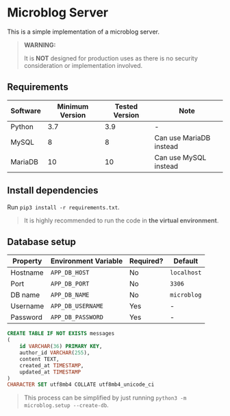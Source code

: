 # Microblog Server

This is a simple implementation of a microblog server.

> **WARNING:**
>
> It is **NOT** designed for production uses as there is no security consideration or implementation involved.

## Requirements

| Software | Minimum Version | Tested Version | Note                    |
| --- | --- |----------------|-------------------------|
| Python | 3.7 | 3.9            | -                       |
| MySQL | 8 | 8              | Can use MariaDB instead |
| MariaDB | 10 | 10             | Can use MySQL instead |

## Install dependencies

Run `pip3 install -r requirements.txt`.

> It is highly recommended to run the code in **the virtual environment**.

## Database setup

| Property | Environment Variable | Required? | Default     |
|----------|----------------------|-----------|-------------|
| Hostname | `APP_DB_HOST`        | No        | `localhost` |
| Port     | `APP_DB_PORT`        | No        | `3306`      |
| DB name  | `APP_DB_NAME`        | No        | `microblog` |
| Username | `APP_DB_USERNAME`    | Yes       | -           |
| Password | `APP_DB_PASSWORD`    | Yes       | -           |


```sql
CREATE TABLE IF NOT EXISTS messages
(
    id VARCHAR(36) PRIMARY KEY,
    author_id VARCHAR(255),
    content TEXT,
    created_at TIMESTAMP,
    updated_at TIMESTAMP
)
CHARACTER SET utf8mb4 COLLATE utf8mb4_unicode_ci
```

> This process can be simplified by just running `python3 -m microblog.setup --create-db`.